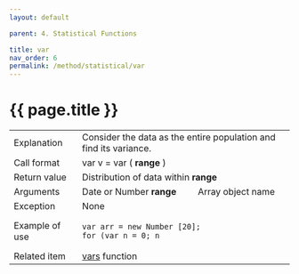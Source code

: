 ```yaml
---
layout: default

parent: 4. Statistical Functions

title: var
nav_order: 6
permalink: /method/statistical/var
---
```




# {{ page.title }}

<table>
  <tr>
    <td>Explanation</td>
    <td colspan="2">Consider the data as the entire population and find its variance.</td>
  </tr>
  <tr>
    <td>Call format</td>
    <td colspan="2">var v = var  ( <b>range</b> )</td>
  </tr>
  <tr>
    <td>Return value</td>
    <td colspan="2">Distribution of data within <b>range</b></td>
  </tr>  
  <tr>
    <td>Arguments</td>
    <td>Date or Number <b>range</b></td>
    <td>Array object name</td>
  </tr>
  <tr>
    <td>Exception</td>
    <td colspan="2">None</td>
  </tr>
  <tr>
    <td>Example of use</td>
    <td colspan="2"><code><pre>var arr = new Number [20];
for (var n = 0; n <arr.Length; n ++) {
    arr [n] = int (rand () * 10);
    print (arr [n], "");
}
print (var (arr), "￥ n");</pre></code></td>
  </tr>
  <tr>
    <td>Related item</td>
    <td colspan="2"><a href="/method/statistical/vars">vars</a> function</td>
  </tr>
</table>





